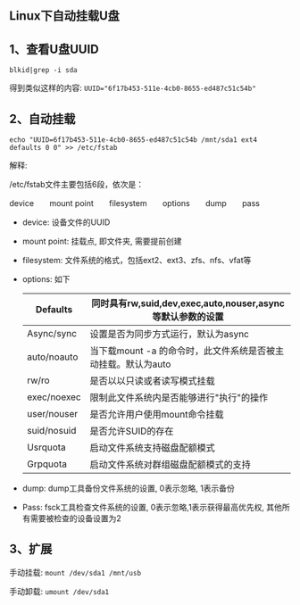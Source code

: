 ## Linux下自动挂载U盘

## 1、查看U盘UUID

```
blkid|grep -i sda
```

得到类似这样的内容: `UUID="6f17b453-511e-4cb0-8655-ed487c51c54b"`

## 2、自动挂载

```
echo "UUID=6f17b453-511e-4cb0-8655-ed487c51c54b /mnt/sda1 ext4 defaults 0 0" >> /etc/fstab
```

解释:

/etc/fstab文件主要包括6段，依次是：

device　　mount point　　filesystem　　options　　dump　　pass

- device: 设备文件的UUID

- mount point: 挂载点, 即文件夹, 需要提前创建

- filesystem: 文件系统的格式，包括ext2、ext3、zfs、nfs、vfat等

- options: 如下

  | Defaults    | 同时具有rw,suid,dev,exec,auto,nouser,async等默认参数的设置   |
  | ----------- | ------------------------------------------------------------ |
  | Async/sync  | 设置是否为同步方式运行，默认为async                          |
  | auto/noauto | 当下载mount -a 的命令时，此文件系统是否被主动挂载。默认为auto |
  | rw/ro       | 是否以以只读或者读写模式挂载                                 |
  | exec/noexec | 限制此文件系统内是否能够进行"执行"的操作                     |
  | user/nouser | 是否允许用户使用mount命令挂载                                |
  | suid/nosuid | 是否允许SUID的存在                                           |
  | Usrquota    | 启动文件系统支持磁盘配额模式                                 |
  | Grpquota    | 启动文件系统对群组磁盘配额模式的支持                         |

- dump: dump工具备份文件系统的设置, 0表示忽略, 1表示备份
- Pass: fsck工具检查文件系统的设置, 0表示忽略,1表示获得最高优先权, 其他所有需要被检查的设备设置为2

## 3、扩展

手动挂载: `mount /dev/sda1 /mnt/usb`

手动卸载: `umount /dev/sda1`